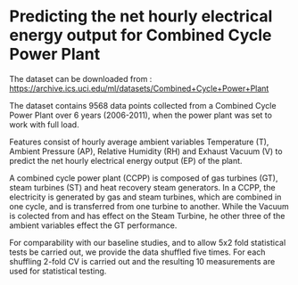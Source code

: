 # Predicting the net hourly electrical energy output for Combined Cycle Power Plant

The dataset can be downloaded from : https://archive.ics.uci.edu/ml/datasets/Combined+Cycle+Power+Plant


The dataset contains 9568 data points collected from a Combined Cycle Power Plant over 6 years (2006-2011), when the power plant was set to work with full load. 

Features consist of hourly average ambient variables Temperature (T), Ambient Pressure (AP), Relative Humidity (RH) and Exhaust Vacuum (V) to predict the net hourly electrical energy output (EP)  of the plant.

A combined cycle power plant (CCPP) is composed of gas turbines (GT), steam turbines (ST) and heat recovery steam generators. 
In a CCPP, the electricity is generated by gas and steam turbines, which are combined in one cycle, and is transferred from one turbine to another. While the Vacuum is colected from and has effect on the Steam Turbine, he other three of the ambient variables effect the GT performance.

For comparability with our baseline studies, and to allow 5x2 fold statistical tests be carried out, we provide the data shuffled five times. For each shuffling 2-fold CV is carried out and the resulting 10 measurements are used for statistical testing.


